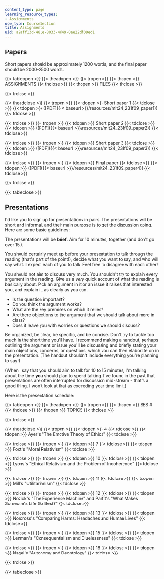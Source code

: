 ```yaml
---
content_type: page
learning_resource_types:
- Assignments
ocw_type: CourseSection
title: Assignments
uid: a2aff13d-481e-8033-4d49-0ae22df09ed1
---
```


Papers
------

Short papers should be approximately 1200 words, and the final paper should be 2000-2500 words.

{{< tableopen >}}
{{< theadopen >}}
{{< tropen >}}
{{< thopen >}}
ASSIGNMENTS
{{< thclose >}}
{{< thopen >}}
FILES
{{< thclose >}}

{{< trclose >}}

{{< theadclose >}}
{{< tropen >}}
{{< tdopen >}}
Short paper 1
{{< tdclose >}}
{{< tdopen >}}
([PDF]({{< baseurl >}}/resources/mit24_231f09_paper1))
{{< tdclose >}}

{{< trclose >}}
{{< tropen >}}
{{< tdopen >}}
Short paper 2
{{< tdclose >}}
{{< tdopen >}}
([PDF]({{< baseurl >}}/resources/mit24_231f09_paper2))
{{< tdclose >}}

{{< trclose >}}
{{< tropen >}}
{{< tdopen >}}
Short paper 3
{{< tdclose >}}
{{< tdopen >}}
([PDF]({{< baseurl >}}/resources/mit24_231f09_paper3))
{{< tdclose >}}

{{< trclose >}}
{{< tropen >}}
{{< tdopen >}}
Final paper
{{< tdclose >}}
{{< tdopen >}}
([PDF]({{< baseurl >}}/resources/mit24_231f09_paper4))
{{< tdclose >}}

{{< trclose >}}

{{< tableclose >}}

Presentations
-------------

I'd like you to sign up for presentations in pairs. The presentations will be short and informal, and their main purpose is to get the discussion going. Here are some basic guidelines:

The presentations will be **brief**. Aim for 10 minutes, together (and don't go over 15!).

You should certainly meet up before your presentation to talk through the reading (that's part of the point!), decide what you want to say, and who will say what. I expect each of you to talk. Feel free to disagree with each other!

You should not aim to discuss very much. You shouldn't try to explain every argument in the reading. Give us a _very_ quick account of what the reading is basically about. Pick an argument in it or an issue it raises that interested you, and explain it, as clearly as you can.

*   Is the question important?
*   Do you think the argument works?
*   What are the key premises on which it relies?
*   Are there objections to the argument that we should talk about more in class?
*   Does it leave you with worries or questions we should discuss?

Be organized, be clear, be specific, and be concise. Don't try to tackle too much in the short time you'll have. I recommend making a handout, perhaps outlining the argument or issue you'll be discussing and briefly stating your main objections, concerns, or questions, which you can then elaborate on in the presentation. (The handout shouldn't include everything you're planning to say!)

(When I say that you should aim to talk for 10 to 15 minutes, I'm talking about the time **you** should plan to spend talking. I've found in the past that presentations are often interrupted for discussion mid-stream - that's a good thing. I won't look at that as exceeding your time limit.)

Here is the presentation schedule:

{{< tableopen >}}
{{< theadopen >}}
{{< tropen >}}
{{< thopen >}}
SES #
{{< thclose >}}
{{< thopen >}}
TOPICS
{{< thclose >}}

{{< trclose >}}

{{< theadclose >}}
{{< tropen >}}
{{< tdopen >}}
4
{{< tdclose >}}
{{< tdopen >}}
Ayer's "The Emotive Theory of Ethics"
{{< tdclose >}}

{{< trclose >}}
{{< tropen >}}
{{< tdopen >}}
7
{{< tdclose >}}
{{< tdopen >}}
Foot's "Moral Relativism"
{{< tdclose >}}

{{< trclose >}}
{{< tropen >}}
{{< tdopen >}}
10
{{< tdclose >}}
{{< tdopen >}}
Lyons's "Ethical Relativism and the Problem of Incoherence"
{{< tdclose >}}

{{< trclose >}}
{{< tropen >}}
{{< tdopen >}}
11
{{< tdclose >}}
{{< tdopen >}}
Mill's "Utilitarianism"
{{< tdclose >}}

{{< trclose >}}
{{< tropen >}}
{{< tdopen >}}
12
{{< tdclose >}}
{{< tdopen >}}
Nozick's "The Experience Machine" and Parfit's "What Makes Someone's Life Go Best?"
{{< tdclose >}}

{{< trclose >}}
{{< tropen >}}
{{< tdopen >}}
13
{{< tdclose >}}
{{< tdopen >}}
Norcross's "Comparing Harms: Headaches and Human Lives"
{{< tdclose >}}

{{< trclose >}}
{{< tropen >}}
{{< tdopen >}}
15
{{< tdclose >}}
{{< tdopen >}}
Lenman's "Consequentialism and Cluelessness"
{{< tdclose >}}

{{< trclose >}}
{{< tropen >}}
{{< tdopen >}}
18
{{< tdclose >}}
{{< tdopen >}}
Nagel's "Autonomy and Deontology"
{{< tdclose >}}

{{< trclose >}}

{{< tableclose >}}